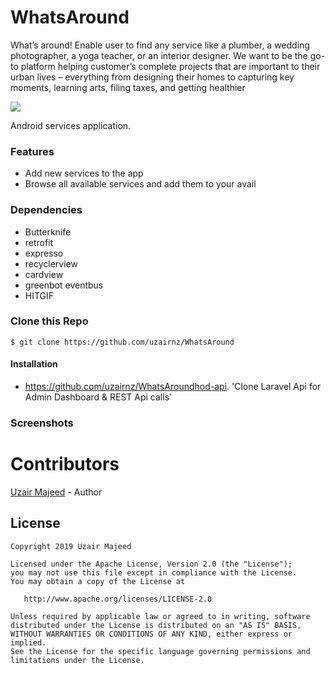 # WhatsAround
What’s around! Enable user to find any service like a plumber, a wedding photographer, a yoga teacher, or an interior designer. We want to be the go-to platform helping customer’s complete projects that are important to their urban lives – everything from designing their homes to capturing key moments, learning arts, filing taxes, and getting healthier

![](https://github.com/uzairnz/WhatsAround/tree/master/app/src/main/res/mipmap-xhdpi/ic_launcher_round.png)

Android services application.

### Features
- Add new services to the app <br />
- Browse all available services and add them to your avail <br />

### Dependencies
- Butterknife
- retrofit
- expresso
- recyclerview
- cardview
- greenbot eventbus
- HITGIF

### Clone this Repo

`$ git clone https://github.com/uzairnz/WhatsAround`

#### Installation

- https://github.com/uzairnz/WhatsAroundhod-api.
'Clone Laravel Api for Admin Dashboard & REST Api calls'

### Screenshots



# Contributors
[Uzair Majeed](https://github.com/uzairnz) - Author

License
-------

    Copyright 2019 Uzair Majeed

    Licensed under the Apache License, Version 2.0 (the "License");
    you may not use this file except in compliance with the License.
    You may obtain a copy of the License at

       http://www.apache.org/licenses/LICENSE-2.0

    Unless required by applicable law or agreed to in writing, software
    distributed under the License is distributed on an "AS IS" BASIS,
    WITHOUT WARRANTIES OR CONDITIONS OF ANY KIND, either express or implied.
    See the License for the specific language governing permissions and
    limitations under the License.
